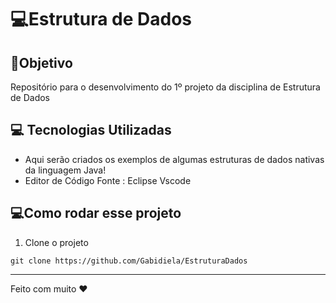 # 💻Estrutura de Dados 
## 🎯Objetivo
Repositório para o desenvolvimento do 1º projeto da disciplina de Estrutura de Dados
## 💻 Tecnologias Utilizadas
* Aqui serão criados os exemplos de algumas estruturas de dados nativas da linguagem Java!
* Editor de Código Fonte :
Eclipse
Vscode 

## 💻Como rodar esse projeto
1. Clone o projeto 
~~~
git clone https://github.com/Gabidiela/EstruturaDados
~~~
<hr>

Feito com muito ❤ 

